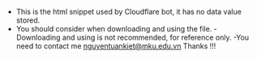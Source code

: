 - This is the html snippet used by Cloudflare bot, it has no data value stored.
- You should consider when downloading and using the file.
-Downloading and using is not recommended, for reference only.
-You need to contact me nguyentuankiet@mku.edu.vn
Thanks !!!
